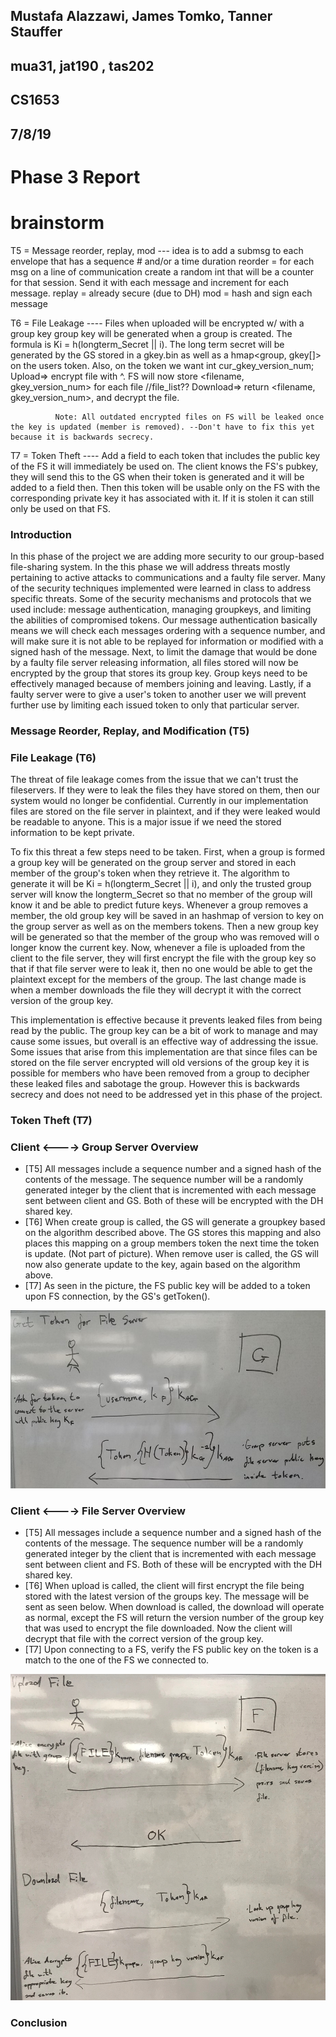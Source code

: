 ## Mustafa Alazzawi, James Tomko, Tanner Stauffer
## mua31, jat190 , tas202
## CS1653
## 7/8/19
# Phase 3 Report

# brainstorm
T5 = Message reorder, replay, mod --- idea is to add a submsg to each envelope that has a sequence # and/or a time duration
        reorder = for each msg on a line of communication create a random int that will be a counter for that session. Send it with each message and increment for each message.
        replay = already secure (due to DH)
        mod = hash and sign each message

T6 = File Leakage ----  Files when uploaded will be encrypted w/ with a group key
              group key will be generated when a group is created. The formula is Ki = h(longterm_Secret || i). The long term secret will be generated by the GS stored in a gkey.bin as well as a hmap<group, gkey[]> on the users token.
              Also, on the token we want int cur_gkey_version_num;
              Upload=> encrypt file with  ^.
              FS will now store <filename, gkey_version_num> for each file  //file_list??
              Download=> return <filename, gkey_version_num>, and decrypt the file.

              Note: All outdated encrypted files on FS will be leaked once the key is updated (member is removed). --Don't have to fix this yet because it is backwards secrecy.

T7 = Token Theft ---- Add a field to each token that includes the public key of the FS it will immediately be used on. The client   knows the FS's pubkey, they will send this to the GS when their token is generated and it will be added to a field then. Then this token will be usable only on the FS with the corresponding private key it has associated with it. If it is stolen it can still only be used on that FS.

### Introduction

In this phase of the project we are adding more security to our group-based file-sharing system. In the this phase we will address threats mostly pertaining to active attacks to communications and a faulty file server. Many of the security techniques implemented were learned in class to address specific threats. Some of the security mechanisms and protocols that we used include: message authentication, managing groupkeys, and limiting the abilities of compromised tokens. Our message authentication basically means we will check each messages ordering with a sequence number, and will make sure it is not able to be replayed for information or modified with a signed hash of the message. Next, to limit the damage that would be done by a faulty file server releasing information, all files stored will now be encrypted by the group that stores its group key. Group keys need to be effectively managed because of members joining and leaving. Lastly, if a faulty server were to give a user's token to another user we will prevent further use by limiting each issued token to only that particular server.

### Message Reorder, Replay, and Modification (T5)

### File Leakage (T6)

The threat of file leakage comes from the issue that we can't trust the fileservers. If they were to leak the files they have stored on them, then our system would no longer be confidential. Currently in our implementation files are stored on the file server in plaintext, and if they were leaked would be readable to anyone. This is a major issue if we need the stored information to be kept private.

To fix this threat a few steps need to be taken. First, when a group is formed a group key will be generated on the group server and stored in each member of the group's token when they retrieve it. The algorithm to generate it will be Ki = h(longterm_Secret || i), and only the trusted group server will know the longterm_Secret so that no member of the group will know it and be able to predict future keys. Whenever a group removes a member, the old group key will be saved in an hashmap of version to key on the group server as well as on the members tokens. Then a new group key will be generated so that the member of the group who was removed will o longer know the current key. Now, whenever a file is uploaded from the client to the file server, they will first encrypt the file with the group key so that if that file server were to leak it, then no one would be able to get the plaintext except for the members of the group. The last change made is when a member downloads the file they will decrypt it with the correct version of the group key.

This implementation is effective because it prevents leaked files from being read by the public. The group key can be a bit of work to manage and may cause some issues, but overall is an effective way of addressing the issue. Some issues that arise from this implementation are that since files can be stored on the file server encrypted will old versions of the group key it is possible for members who have been removed from a group to decipher these leaked files and sabotage the group. However this is backwards secrecy and does not need to be addressed yet in this phase of the project.

### Token Theft (T7)



### Client <----> Group Server Overview
* [T5] All messages include a sequence number and a signed hash of the contents of the message. The sequence number will be a randomly generated integer by the client that is incremented with each message sent between client and GS. Both of these will be encrypted with the DH shared key.
* [T6] When create group is called, the GS will generate a groupkey based on the algorithm described above. The GS stores this mapping and also places this mapping on a group members token the next time the token is update. (Not part of picture). When remove user is called, the GS will now also generate update to the key, again based on the algorithm above.
* [T7] As seen in the picture, the FS public key will be added to a token upon FS connection, by the GS's getToken().

![Client - GS](report_img/p4_client_gs.jpg)

### Client <----> File Server Overview
* [T5] All messages include a sequence number and a signed hash of the contents of the message. The sequence number will be a randomly generated integer by the client that is incremented with each message sent between client and FS. Both of these will be encrypted with the DH shared key.
* [T6] When upload is called, the client will first encrypt the file being stored with the latest version of the groups key. The message will be sent as seen below. When download is called, the download will operate as normal, except the FS will return the version number of the group key that was used to encrypt the file downloaded. Now the client will decrypt that file with the correct version of the group key.
* [T7] Upon connecting to a FS, verify the FS public key on the token is a match to the one of the FS we connected to.

![Client - GS](report_img/p4_client_fs.jpg)

### Conclusion
